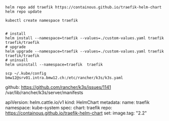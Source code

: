 

```
helm repo add traefik https://containous.github.io/traefik-helm-chart
helm repo update   

kubectl create namespace traefik 


# install
helm install --namespace=traefik --values=./custom-values.yaml traefik traefik/traefik
# upgrade
helm upgrade --namespace=traefik --values=./custom-values.yaml traefik traefik/traefik
# uninsall
helm uninstall --namespace=traefik  traefik
```

```shell script
scp ~/.kube/config bmw12@srv01.intra.bmw12.ch:/etc/rancher/k3s/k3s.yaml 

```




github: https://github.com/rancher/k3s/issues/1141
/var/lib/rancher/k3s/server/manifests

apiVersion: helm.cattle.io/v1
kind: HelmChart
metadata:
  name: traefik
  namespace: kube-system
spec:
  chart: traefik
  repo: https://containous.github.io/traefik-helm-chart
  set:
    image.tag: "2.2"
